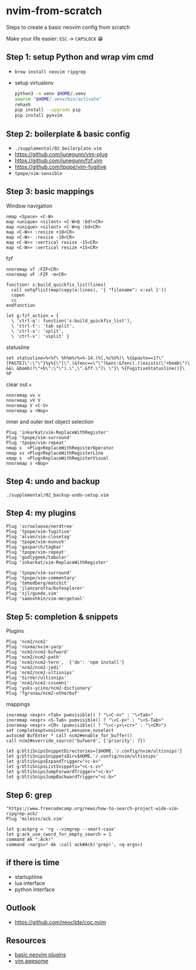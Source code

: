 # nvim-from-scratch

Steps to create a basic neovim config from scratch

Make your life easier: `ESC` -> `CAPSLOCK` 😁

## Step 1: setup Python and wrap vim cmd

* `brew install neovim ripgrep`

* setup virtualenv
  ```sh
  python3 -m venv $HOME/.venv
  source "$HOME/.venv/bin/activate"
  rehash
  pip install --upgrade pip
  pip install pynvim
  ```

## Step 2: boilerplate & basic config

* `./supplemental/02_boilerplate.vim`
* <https://github.com/junegunn/vim-plug>
* <https://github.com/junegunn/fzf.vim>
* <https://github.com/tpope/vim-fugitive>
* `tpope/vim-sensible`

## Step 3: basic mappings

Window navigation
```
nmap <Space> <C-W>
map <unique> <silent> <C-W>Q :bd!<CR>
map <unique> <silent> <C-W>q :bd<CR>
map <C-W>+ :resize +10<CR>
map <C-W>- :resize -10<CR>
map <C-W>< :vertical resize -15<CR>
map <C-W>> :vertical resize +15<CR>
```


fzf
```
nnoremap vf :FZF<CR>
nnoremap vF :FZF -m<CR>

function! s:build_quickfix_list(lines)
  call setqflist(map(copy(a:lines), '{ "filename": v:val }'))
  copen
  cc
endfunction

let g:fzf_action = {
  \ 'ctrl-q': function('s:build_quickfix_list'),
  \ 'ctrl-t': 'tab split',
  \ 'ctrl-x': 'split',
  \ 'ctrl-v': 'vsplit' }
```


statusline
```
set statusline=%<%f\ %h%m%r%=%-14.(%l,%c%V%)\ %{&paste==1?\"[PASTE]\":\"\"}%y%{\"[\".(&fenc==\"\"?&enc:&fenc).((exists(\"+bomb\")\ &&\ &bomb)?\"+b\":\"\").\",\".&ff.\"]\ \"}\ %{FugitiveStatusline()}\ %P
```

clear out `v`
```
nnoremap vv v
nnoremap vV V
nnoremap V <C-V>
nnoremap v <Nop>
```

inner and outer text object selection
```
Plug 'inkarkat/vim-ReplaceWithRegister'
Plug 'tpope/vim-surround'
Plug 'tpope/vim-repeat'
nmap s  <Plug>ReplaceWithRegisterOperator
nmap ss <Plug>ReplaceWithRegisterLine
xmap s  <Plug>ReplaceWithRegisterVisual
nnoremap s <Nop>
```

## Step 4: undo and backup

`./supplemental/02_backup-undo-setup.vim`

## Step 4: my plugins

```
Plug 'scrooloose/nerdtree'
Plug 'tpope/vim-fugitive'
Plug 'alvan/vim-closetag'
Plug 'tpope/vim-eunuch'
Plug 'gasparch/tagbar'
Plug 'tpope/vim-repeat'
Plug 'godlygeek/tabular'
Plug 'inkarkat/vim-ReplaceWithRegister'

Plug 'tpope/vim-surround'
Plug 'tpope/vim-commentary'
Plug 'tmhedberg/matchit'
Plug 'jlanzarotta/bufexplorer'
Plug 'sjl/gundo.vim'
Plug 'samoshkin/vim-mergetool'
```

## Step 5: completion & snippets

Plugins
```
Plug 'ncm2/ncm2'
Plug 'roxma/nvim-yarp'
Plug 'ncm2/ncm2-bufword'
Plug 'ncm2/ncm2-path'
Plug 'ncm2/ncm2-tern',  {'do': 'npm install'}
Plug 'ncm2/ncm2-jedi'
Plug 'ncm2/ncm2-ultisnips'
Plug 'SirVer/ultisnips'
Plug 'ncm2/ncm2-cssomni'
Plug 'yuki-ycino/ncm2-dictionary'
Plug 'fgrsnau/ncm2-otherbuf'
```

mappings
```
inoremap <expr> <Tab> pumvisible() ? "\<C-n>" : "\<Tab>"
inoremap <expr> <S-Tab> pumvisible() ? "\<C-p>" : "\<S-Tab>"
inoremap <expr> <CR> (pumvisible() ? "\<c-y>\<cr>" : "\<CR>")
set completeopt=noinsert,menuone,noselect
autocmd BufEnter * call ncm2#enable_for_buffer()
call ncm2#override_source('bufword', {'priority': 7})

let g:UltiSnipsSnippetDirectories=[$HOME.'/.config/nvim/ultisnips']
let g:UltiSnipsSnippetsDir=$HOME.'/.config/nvim/ultisnips'
let g:UltiSnipsExpandTrigger="<c-k>"
let g:UltiSnipsListSnippets="<c-s-z>"
let g:UltiSnipsJumpForwardTrigger="<c-k>"
let g:UltiSnipsJumpBackwardTrigger="<c-b>"
```


## Step 6: grep

```
"https://www.freecodecamp.org/news/how-to-search-project-wide-vim-ripgrep-ack/
Plug 'mileszs/ack.vim'
```
```
let g:ackprg = 'rg --vimgrep --smart-case'
let g:ack_use_cword_for_empty_search = 1
command Ak ":Ack!"
command -nargs=* Ak :call ack#Ack('grep!', <q-args>)
```

## if there is time

* startuptime
* lua interface
* python interface

## Outlook

* <https://github.com/neoclide/coc.nvim>

## Resources

* [basic neovim plugins](https://donniewest.com/a-guide-to-basic-neovim-plugins/)
* [vim awesome](https://vimawesome.com/)
